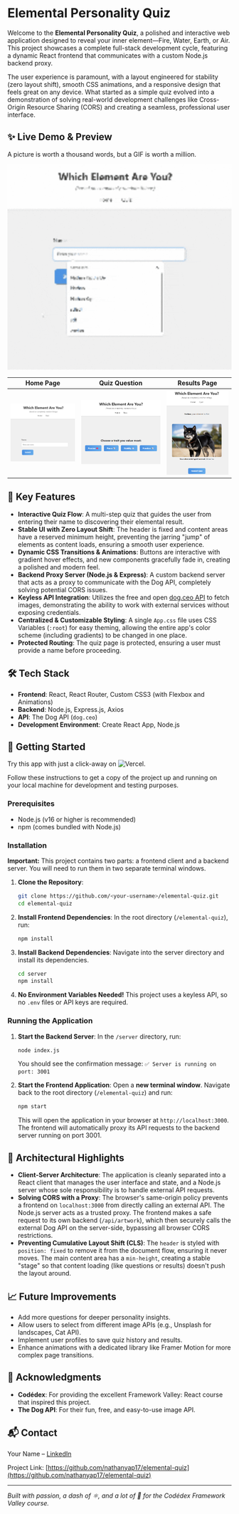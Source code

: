 # Elemental Personality Quiz

Welcome to the **Elemental Personality Quiz**, a polished and interactive web application designed to reveal your inner element—Fire, Water, Earth, or Air. This project showcases a complete full-stack development cycle, featuring a dynamic React frontend that communicates with a custom Node.js backend proxy.

The user experience is paramount, with a layout engineered for stability (zero layout shift), smooth CSS animations, and a responsive design that feels great on any device. What started as a simple quiz evolved into a demonstration of solving real-world development challenges like Cross-Origin Resource Sharing (CORS) and creating a seamless, professional user interface.

## ✨ Live Demo & Preview

A picture is worth a thousand words, but a GIF is worth a million.

<div align="center">
  <img src="assets/Preview.gif" alt="Demo GIF of the Elemental Quiz App in action" width="700" />
</div>

| Home Page | Quiz Question | Results Page |
|-----------|---------------|--------------|
| ![Home Page](assets/Home.png) | ![Quiz Question](assets/Quiz.png) | ![Results Page](assets/Results.png) |

## 🌟 Key Features

- **Interactive Quiz Flow**: A multi-step quiz that guides the user from entering their name to discovering their elemental result.
- **Stable UI with Zero Layout Shift**: The header is fixed and content areas have a reserved minimum height, preventing the jarring "jump" of elements as content loads, ensuring a smooth user experience.
- **Dynamic CSS Transitions & Animations**: Buttons are interactive with gradient hover effects, and new components gracefully fade in, creating a polished and modern feel.
- **Backend Proxy Server (Node.js & Express)**: A custom backend server that acts as a proxy to communicate with the Dog API, completely solving potential CORS issues.
- **Keyless API Integration**: Utilizes the free and open [dog.ceo API](https://dog.ceo/dog-api/) to fetch images, demonstrating the ability to work with external services without exposing credentials.
- **Centralized & Customizable Styling**: A single `App.css` file uses CSS Variables (`:root`) for easy theming, allowing the entire app's color scheme (including gradients) to be changed in one place.
- **Protected Routing**: The quiz page is protected, ensuring a user must provide a name before proceeding.

## 🛠️ Tech Stack

- **Frontend**: React, React Router, Custom CSS3 (with Flexbox and Animations)
- **Backend**: Node.js, Express.js, Axios
- **API**: The Dog API (`dog.ceo`)
- **Development Environment**: Create React App, Node.js

## 🚀 Getting Started

Try this app with just a click-away on ![Vercel](https://react-element-quiz.vercel.app/).

Follow these instructions to get a copy of the project up and running on your local machine for development and testing purposes.

### Prerequisites
- Node.js (v16 or higher is recommended)
- npm (comes bundled with Node.js)

### Installation

**Important:** This project contains two parts: a frontend client and a backend server. You will need to run them in two separate terminal windows.

1.  **Clone the Repository**:
    ```bash
    git clone https://github.com/<your-username>/elemental-quiz.git
    cd elemental-quiz
    ```

2.  **Install Frontend Dependencies**:
    In the root directory (`/elemental-quiz`), run:
    ```bash
    npm install
    ```

3.  **Install Backend Dependencies**:
    Navigate into the server directory and install its dependencies.
    ```bash
    cd server
    npm install
    ```

4.  **No Environment Variables Needed!**
    This project uses a keyless API, so no `.env` files or API keys are required.

### Running the Application

1.  **Start the Backend Server**:
    In the `/server` directory, run:
    ```bash
    node index.js
    ```
    You should see the confirmation message: `✅ Server is running on port: 3001`

2.  **Start the Frontend Application**:
    Open a **new terminal window**. Navigate back to the root directory (`/elemental-quiz`) and run:
    ```bash
    npm start
    ```
    This will open the application in your browser at `http://localhost:3000`. The frontend will automatically proxy its API requests to the backend server running on port 3001.

## 🧠 Architectural Highlights

- **Client-Server Architecture**: The application is cleanly separated into a React client that manages the user interface and state, and a Node.js server whose sole responsibility is to handle external API requests.
- **Solving CORS with a Proxy**: The browser's same-origin policy prevents a frontend on `localhost:3000` from directly calling an external API. The Node.js server acts as a trusted proxy. The frontend makes a safe request to its own backend (`/api/artwork`), which then securely calls the external Dog API on the server-side, bypassing all browser CORS restrictions.
- **Preventing Cumulative Layout Shift (CLS)**: The `header` is styled with `position: fixed` to remove it from the document flow, ensuring it never moves. The main content area has a `min-height`, creating a stable "stage" so that content loading (like questions or results) doesn't push the layout around.

## 📈 Future Improvements

- Add more questions for deeper personality insights.
- Allow users to select from different image APIs (e.g., Unsplash for landscapes, Cat API).
- Implement user profiles to save quiz history and results.
- Enhance animations with a dedicated library like Framer Motion for more complex page transitions.

## 🙌 Acknowledgments

- **Codédex**: For providing the excellent Framework Valley: React course that inspired this project.
- **The Dog API**: For their fun, free, and easy-to-use image API.

## 📬 Contact

Your Name – [LinkedIn](https://www.linkedin.com/in/nathan-yap-jia-de-8b1836368) 

Project Link: [https://github.com/nathanyap17/elemental-quiz](https://github.com/nathanyap17/elemental-quiz)

---

*Built with passion, a dash of ⚛️, and a lot of 🐶 for the Codédex Framework Valley course.*